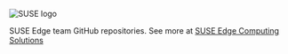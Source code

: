 ![SUSE logo](https://www.suse.com/assets/img/suse-white-logo-green.svg)

SUSE Edge team GitHub repositories. See more at [SUSE Edge Computing Solutions](https://www.suse.com/solutions/edge-computing/)
